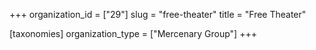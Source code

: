 +++
organization_id = ["29"]
slug = "free-theater"
title = "Free Theater"

[taxonomies]
organization_type = ["Mercenary Group"]
+++


